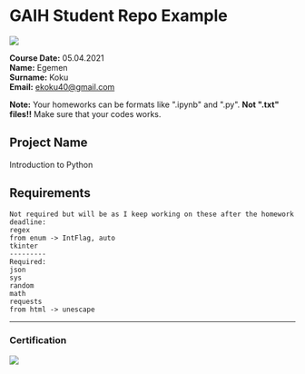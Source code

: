 # GAIH Student Repo Example
![](img/newlogo.png)

**Course Date:** 05.04.2021  
**Name:** Egemen  
**Surname:** Koku  
**Email:** ekoku40@gmail.com  

**Note:** Your homeworks can be formats like ".ipynb" and ".py". **Not ".txt" files!!** Make sure that your codes works.  

## Project Name
Introduction to Python

## Requirements
```
Not required but will be as I keep working on these after the homework deadline:
regex
from enum -> IntFlag, auto
tkinter
---------
Required:
json
sys
random
math
requests
from html -> unescape
```
---

### Certification
![](img/TopLearnerCertificate.png)

